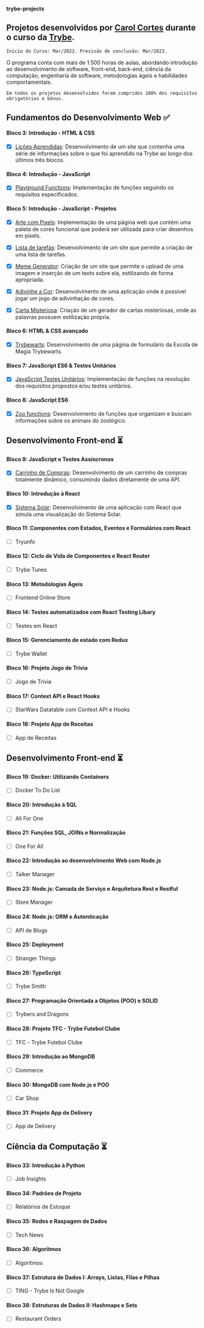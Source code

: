 #### trybe-projects

## Projetos desenvolvidos por [Carol Cortes](https://www.linkedin.com/in/carolinecortess/) durante o curso da [Trybe](https://www.betrybe.com/).

``Início do Curso: Mar/2022.
Previsão de conclusão: Mar/2023.``

O programa conta com mais de 1.500 horas de aulas, abordando introdução ao desenvolvimento de software, front-end, back-end, ciência da computação, engenharia de software, metodologias ágeis e habilidades comportamentais.

`Em todos os projetos desenvolvidos foram cumpridos 100% dos requisitos obrigatórios e bônus.`

## Fundamentos do Desenvolvimento Web :white_check_mark:
#### Bloco 3: Introdução - HTML & CSS
- [X] [Lições Aprendidas](https://github.com/carolcortes/trybe-projects/tree/main/fundamentos/01-project-lessons-learned): Desenvolvimento de um site que contenha uma série de informações sobre o que foi aprendido na Trybe ao longo dos últimos três blocos.

#### Bloco 4: Introdução - JavaScript
- [X] [Playground Functions](https://github.com/carolcortes/trybe-projects/tree/main/fundamentos/02-project-playground-functions): Implementação de funções seguindo os requisitos especificados.

#### Bloco 5: Introdução - JavaScript - Projetos
- [X] [Arte com Pixels](https://github.com/carolcortes/trybe-projects/tree/main/fundamentos/03-project-pixels-art): Implementação de uma página web que contém uma paleta de cores funcional que poderá ser utilizada para criar desenhos em pixels.

- [X] [Lista de tarefas](https://github.com/carolcortes/trybe-projects/tree/main/fundamentos/04-project-todo-list): Desenvolvimento de um site que permite a criação de uma lista de tarefas.

- [X] [Meme Generator](https://github.com/carolcortes/trybe-projects/tree/main/fundamentos/05-project-meme-generator): Criação de um site que permite o upload de uma imagem e inserção de um texto sobre ela, estilizando de forma apropriada.
- [X] [Adivinhe a Cor](https://github.com/carolcortes/trybe-projects/tree/main/fundamentos/06-project-color-guess): Desenvolvimento de uma aplicação onde é possível jogar um jogo de adivinhação de cores.
- [X] [Carta Misteriosa](https://github.com/carolcortes/trybe-projects/tree/main/fundamentos/07-project-mistery-letter): Criação de um gerador de cartas misteriosas, onde as palavras possuem estilização própria.

#### Bloco 6: HTML & CSS avançado
- [X] [Trybewarts](https://github.com/carolcortes/trybe-projects/tree/main/fundamentos/08-project-trybewarts): Desenvolvimento de uma página de formulário da Escola de Magia Trybewarts.

#### Bloco 7: JavaScript ES6 & Testes Unitários
- [X] [JavaScript Testes Unitários](https://github.com/carolcortes/trybe-projects/tree/main/fundamentos/09-project-js-unit-tests): Implementação de funções na resolução dos requisitos propostos e/ou testes unitários.

#### Bloco 8: JavaScript ES6
- [X] [Zoo functions](https://github.com/carolcortes/trybe-projects/tree/main/fundamentos/10-project-zoo-functions): Desenvolvimento de funções que organizam e buscam informações sobre os animais do zoológico.

## Desenvolvimento Front-end :hourglass_flowing_sand:
#### Bloco 9: JavaScript e Testes Assíncronos
- [X] [Carrinho de Compras](https://github.com/carolcortes/trybe-projects/tree/main/front-end/11-project-shopping-cart): Desenvolvimento de um carrinho de compras totalmente dinâmico, consumindo dados diretamente de uma API.

#### Bloco 10: Introdução à React
- [X] [Sistema Solar](https://github.com/carolcortes/trybe-projects/tree/main/front-end/12-project-solar-system): Desenvolvimento de uma aplicação com React que simula uma visualização do Sistema Solar.

#### Bloco 11: Componentes com Estados, Eventos e Formulários com React
- [ ] Tryunfo

#### Bloco 12: Ciclo de Vida de Componentes e React Router
- [ ] Trybe Tunes

#### Bloco 13: Metodologias Ágeis
- [ ] Frontend Online Store

#### Bloco 14: Testes automatizados com React Testing Libary
- [ ] Testes em React

#### Bloco 15: Gerenciamento de estado com Redux
- [ ] Trybe Wallet

#### Bloco 16: Projeto Jogo de Trivia
- [ ] Jogo de Trivia

#### Bloco 17: Context API e React Hooks
- [ ] StarWars Datatable com Context API e Hooks

#### Bloco 18: Projeto App de Receitas
- [ ] App de Receitas

## Desenvolvimento Front-end :hourglass_flowing_sand:
#### Bloco 19: Docker: Utilizando Containers
- [ ] Docker To Do List

#### Bloco 20: Introdução à SQL
- [ ] All For One

#### Bloco 21: Funções SQL, JOINs e Normalização
- [ ] One For All

#### Bloco 22: Introdução ao desenvolvimento Web com Node.js
- [ ] Talker Manager

#### Bloco 23: Node.js: Camada de Serviço e Arquitetura Rest e Restful
- [ ] Store Manager

#### Bloco 24: Node.js: ORM e Autenticação
- [ ] API de Blogs

#### Bloco 25: Deployment
- [ ] Stranger Things

#### Bloco 26: TypeScript
- [ ] Trybe Smith

#### Bloco 27: Programação Orientada a Objetos (POO) e SOLID
- [ ] Trybers and Dragons

#### Bloco 28: Projeto TFC - Trybe Futebol Clube
- [ ] TFC - Trybe Futebol Clube

#### Bloco 29: Introdução ao MongoDB
- [ ] Commerce

#### Bloco 30: MongoDB com Node.js e POO
- [ ] Car Shop

#### Bloco 31: Projeto App de Delivery
- [ ] App de Delivery

## Ciência da Computação :hourglass_flowing_sand:
#### Bloco 33: Introdução à Python
- [ ] Job Insights

#### Bloco 34: Padrões de Projeto
- [ ] Relatórios de Estoque

#### Bloco 35: Redes e Raspagem de Dados
- [ ] Tech News

#### Bloco 36: Algoritmos
- [ ] Algoritmos

#### Bloco 37: Estrutura de Dados I: Arrays, Listas, Filas e Pilhas
- [ ] TING - Trybe Is Not Google

#### Bloco 38: Estruturas de Dados II: Hashmaps e Sets
- [ ] Restaurant Orders